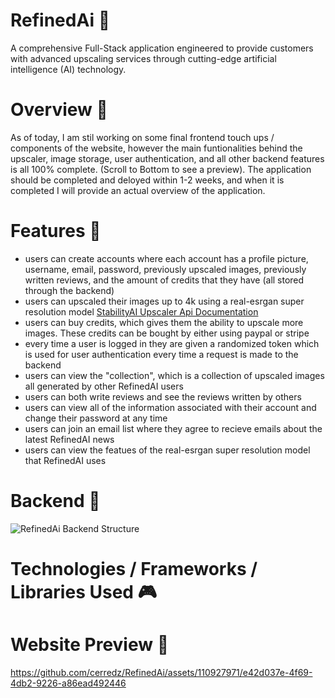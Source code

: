 # RefinedAi 🌟
A comprehensive Full-Stack application engineered to provide customers with advanced upscaling services through cutting-edge artificial intelligence (AI) technology.


# Overview 🚀

As of today, I am stil working on some final frontend touch ups / components of the website, however the main funtionalities behind the upscaler, image storage, user authentication, and all other backend features is all 100% complete.
(Scroll to Bottom to see a preview). The application should be completed and deloyed within 1-2 weeks, and when it is completed I will provide an actual overview of the application.

# Features 🎈

- users can create accounts where each account has a profile picture, username, email, password, previously upscaled images, previously written reviews, and the amount of credits that they have (all stored through the backend)
- users can upscaled their images up to 4k using a real-esrgan super resolution model [StabilityAI Upscaler Api Documentation](https://github.com/Stability-AI/platform/tree/main)
- users can buy credits, which gives them the ability to upscale more images. These credits can be bought by either using paypal or stripe
- every time a user is logged in they are given a randomized token which is used for user authentication every time a request is made to the backend
- users can view the "collection", which is a collection of upscaled images all generated by other RefinedAI users
- users can both write reviews and see the reviews written by others
- users can view all of the information associated with their account and change their password at any time
- users can join an email list where they agree to recieve emails about the latest RefinedAI news
- users can view the featues of the real-esrgan super resolution model that RefinedAI uses


# Backend 🌙
![RefinedAi Backend Structure](https://github.com/cerredz/RefinedAi/assets/110927971/f3b76af9-4778-44e0-a1aa-e45d729e1e0b)

# Technologies / Frameworks / Libraries Used 🎮 












# Website Preview 🎉
https://github.com/cerredz/RefinedAi/assets/110927971/e42d037e-4f69-4db2-9226-a86ead492446

